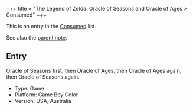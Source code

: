 +++
title = "The Legend of Zelda: Oracle of Seasons and Oracle of Ages > Consumed"
+++

This is an entry in the [Consumed](@/notes/Consumption/Consumed.md) list.

See also the [parent note](@/notes/The_Legend_of_Zelda_Oracle_of_Seasons_and_Oracle_of_Ages/_index.md).

## Entry

Oracle of Seasons first, then Oracle of Ages, then Oracle of Ages again, then Oracle of Seasons again.

- Type: Game
- Platform: Game Boy Color
- Version: USA, Australia
